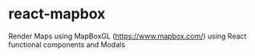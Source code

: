 # react-mapbox
Render Maps using MapBoxGL (https://www.mapbox.com/) using React functional components and Modals
